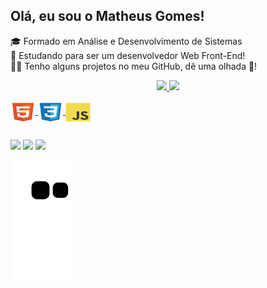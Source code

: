 ## Olá, eu sou o Matheus Gomes! 
<p>🎓 Formado em Análise e Desenvolvimento de Sistemas<br>
📖 Estudando para ser um desenvolvedor Web Front-End!<br>
🧑‍💻 Tenho alguns projetos no meu GitHub, dê uma olhada 🙂!

</p>
<div align="center">
  <a href="https://github.com/matheeusgomes">
  <img height="160em" src="https://github-readme-stats.vercel.app/api?username=matheeusgomes&show_icons=true&theme=radical&include_all_commits=true&count_private=true"/>
  <img height="160em" src="https://github-readme-stats.vercel.app/api/top-langs/?username=matheeusgomes&layout=compact&langs_count=7&theme=radical"/>
</div>
<div style="display: inline_block"><br>  
  <img align="center" alt="HTML" height="30" width="40" src="https://raw.githubusercontent.com/devicons/devicon/master/icons/html5/html5-original.svg">
  <img align="center" alt="CSS" height="30" width="40" src="https://raw.githubusercontent.com/devicons/devicon/master/icons/css3/css3-original.svg">
  <img align="center" alt="Js" height="30" width="40" src="https://raw.githubusercontent.com/devicons/devicon/master/icons/javascript/javascript-original.svg">
</div>
  
  ##
 
<div> 
  <a href="https://www.instagram.com/math.gomees/" target="_blank"><img src="https://img.shields.io/badge/-Instagram-%23E4405F?style=for-the-badge&logo=instagram&logoColor=white" target="_blank"></a>
  <a href = "mailto:mgomes10@outlook.com"><img src="https://img.shields.io/badge/-Gmail-%23333?style=for-the-badge&logo=gmail&logoColor=white" target="_blank"></a>
  <a href="https://www.linkedin.com/in/mgomes10" target="_blank"><img src="https://img.shields.io/badge/-LinkedIn-%230077B5?style=for-the-badge&logo=linkedin&logoColor=white" target="_blank"></a> 

![snake gif](https://github.com/matheeusgomes/matheeusgomes/blob/output/github-contribution-grid-snake.svg)
 
</div>
